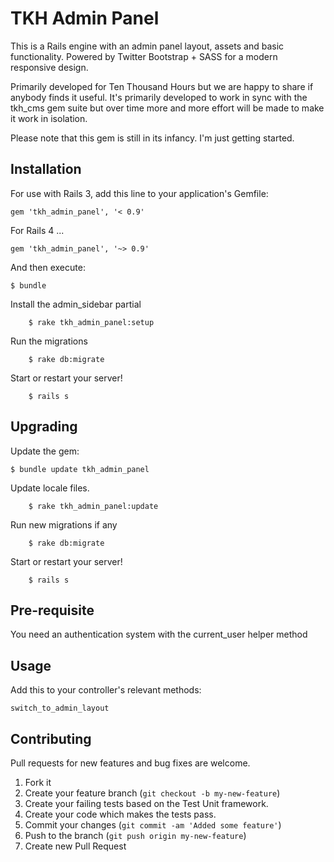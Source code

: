 # TKH Admin Panel

This is a Rails engine with an admin panel layout, assets and basic functionality. Powered by Twitter Bootstrap + SASS for a modern responsive design.

Primarily developed for Ten Thousand Hours but we are happy to share if anybody finds it useful. It's primarily developed to work in sync with the tkh_cms gem suite but over time more and more effort will be made to make it work in isolation.

Please note that this gem is still in its infancy. I'm just getting started.

## Installation

For use with Rails 3, add this line to your application's Gemfile:

    gem 'tkh_admin_panel', '< 0.9'

For Rails 4 ...

    gem 'tkh_admin_panel', '~> 0.9'

And then execute:

    $ bundle

Install the admin_sidebar partial

		$ rake tkh_admin_panel:setup

Run the migrations

		$ rake db:migrate

Start or restart your server!

		$ rails s


## Upgrading

Update the gem:

    $ bundle update tkh_admin_panel

Update locale files.

		$ rake tkh_admin_panel:update

Run new migrations if any

		$ rake db:migrate

Start or restart your server!

		$ rails s


## Pre-requisite

You need an authentication system with the current_user helper method


## Usage

Add this to your controller's relevant methods:

    switch_to_admin_layout


## Contributing

Pull requests for new features and bug fixes are welcome.

1. Fork it
2. Create your feature branch (`git checkout -b my-new-feature`)
3. Create your failing tests based on the Test Unit framework.
4. Create your code which makes the tests pass.
5. Commit your changes (`git commit -am 'Added some feature'`)
6. Push to the branch (`git push origin my-new-feature`)
7. Create new Pull Request
